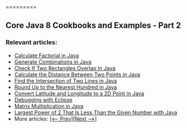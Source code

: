 =========

## Core Java 8 Cookbooks and Examples - Part 2

### Relevant articles:

- [Calculate Factorial in Java](https://www.baeldung.com/java-calculate-factorial)
- [Generate Combinations in Java](https://www.baeldung.com/java-combinations-algorithm)
- [Check If Two Rectangles Overlap In Java](https://www.baeldung.com/java-check-if-two-rectangles-overlap)
- [Calculate the Distance Between Two Points in Java](https://www.baeldung.com/java-distance-between-two-points)
- [Find the Intersection of Two Lines in Java](https://www.baeldung.com/java-intersection-of-two-lines)
- [Round Up to the Nearest Hundred in Java](https://www.baeldung.com/java-round-up-nearest-hundred)
- [Convert Latitude and Longitude to a 2D Point in Java](https://www.baeldung.com/java-convert-latitude-longitude)
- [Debugging with Eclipse](https://www.baeldung.com/eclipse-debugging)
- [Matrix Multiplication in Java](https://www.baeldung.com/java-matrix-multiplication)
- [Largest Power of 2 That Is Less Than the Given Number with Java](https://www.baeldung.com/java-largest-power-of-2-less-than-number)
- More articles: [[<-- Prev]](/core-java-modules/core-java-lang-math)[[Next -->]](/core-java-modules/core-java-lang-math-3)
